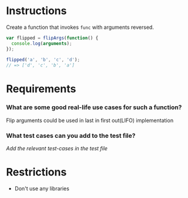 # Instructions

Create a function that invokes `func` with arguments reversed.

```js
var flipped = flipArgs(function() {
  console.log(arguments);
});
 
flipped('a', 'b', 'c', 'd');
// => ['d', 'c', 'b', 'a']
```

# Requirements

### **What are some good real-life use cases for such a function?**
Flip arguments could be used in last in first out(LIFO) implementation

### **What test cases can you add to the test file?**

*Add the relevant test-cases in the test file*


# Restrictions
- Don't use any libraries